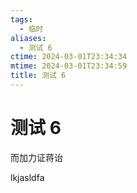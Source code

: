 ```yaml
---
tags:
  - 临时
aliases:
  - 测试 6
ctime: 2024-03-01T23:34:34
mtime: 2024-03-01T23:34:59
title: 测试 6
---
```


# 测试 6

而加力证蒋诒

lkjasldfa